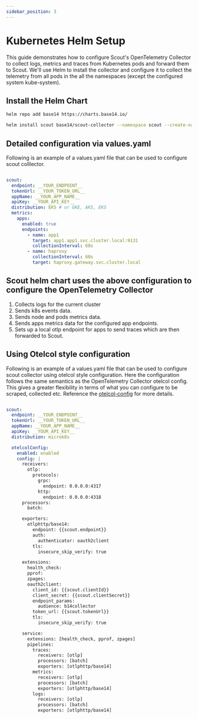 ```yaml
---
sidebar_position: 3
---
```

# Kubernetes Helm Setup
This guide demonstrates how to configure Scout's OpenTelemetry Collector to collect logs, metrics and traces from Kubernetes pods and forward them to Scout. We'll use Helm to install the collector and configure it to collect the telemetry from all pods in the all the namespaces (except the configured system kube-system).


## Install the Helm Chart

```bash
helm repo add base14 https://charts.base14.io/
```

```bash
helm install scout base14/scout-collector --namespace scout --create-namespace -f values.yaml
```

## Detailed configuration via values.yaml

Following is an example of a values.yaml file that can be used to configure scout colllector.

```yaml

scout:
  endpoint: __YOUR_ENDPOINT__
  tokenUrl: __YOUR_TOKEN_URL__
  appName: __YOUR_APP_NAME__
  apiKey: __YOUR_API_KEY__
  distribution: EKS # or GKE, AKS, EKS
  metrics:
    apps:
      enabled: true
      endpoints:
        - name: app1
          target: app1.app1.svc.cluster.local:9131
          collectionInterval: 60s
        - name: haproxy
          collectionInterval: 60s
          target: haproxy.gateway.svc.cluster.local
```

## Scout helm chart uses the above configuration to configure the OpenTelemetry Collector

1. Collects logs for the current cluster
2. Sends k8s events data.
3. Sends node and pods metrics data.
4. Sends apps metrics data for the configured app endpoints.
5. Sets up a local otlp endpoint for apps to send traces which are then forwarded to Scout.

## Using Otelcol style configuration

Following is an example of a values.yaml file that can be used to configure scout collector using otelcol style configuration. Here the configuration follows the same semantics as the OpenTelemetry Collector otelcol config. This gives a greater flexibility in terms of what you can configure to be scraped, collected etc. Reference the [otelcol-config](/otelcol-config/otelcol-config.md) for more details.

```yaml

scout:
  endpoint: __YOUR_ENDPOINT__
  tokenUrl: __YOUR_TOKEN_URL__
  appName: __YOUR_APP_NAME__
  apiKey: __YOUR_API_KEY__
  distribution: microk8s

  otelcolConfig:
    enabled: enabled
    config: |
      receivers:
        otlp:
          protocols:
            grpc:
              endpoint: 0.0.0.0:4317
            http:
              endpoint: 0.0.0.0:4318
      processors:
        batch:

      exporters:
        otlphttp/base14:
          endpoint: {{scout.endpoint}}
          auth:
            authenticator: oauth2client
          tls:
            insecure_skip_verify: true

      extensions:
        health_check:
        pprof:
        zpages:
        oauth2client:
          client_id: {{scout.clientId}}
          client_secret: {{scout.clientSecret}}
          endpoint_params:
            audience: b14collector
          token_url: {{scout.tokenUrl}}
          tls:
            insecure_skip_verify: true

      service:
        extensions: [health_check, pprof, zpages]
        pipelines:
          traces:
            receivers: [otlp]
            processors: [batch]
            exporters: [otlphttp/base14]
          metrics:
            receivers: [otlp]
            processors: [batch]
            exporters: [otlphttp/base14]
          logs:
            receivers: [otlp]
            processors: [batch]
            exporters: [otlphttp/base14]

```

